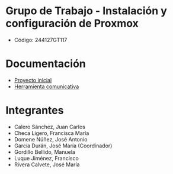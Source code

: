 # Grupo de Trabajo - Instalación y configuración de Proxmox

- Código: 244127GT117

# Documentación

- [Proyecto inicial](https://github.com/IES-Velazquez/gt_proxmox/blob/main/documentaci%C3%B3n/Proyecto%20GT%20Proxmox.md)
- [Herramienta comunicativa](https://github.com/IES-Velazquez/gt_proxmox/discussions)

# Integrantes

- Calero Sánchez, Juan Carlos
- Checa Ligero, Francisca María
- Domene Núñez, José Antonio
- García Durán, José María (Coordinador)
- Gordillo Bellido, Manuela
- Luque Jiménez, Francisco
- Rivera Calvete, José María
